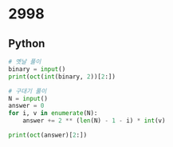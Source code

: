 # 2998

## Python

```python
# 옛날 풀이
binary = input()
print(oct(int(binary, 2))[2:])
```

```python
# 구대기 풀이
N = input()
answer = 0
for i, v in enumerate(N):
    answer += 2 ** (len(N) - 1 - i) * int(v)

print(oct(answer)[2:])
```

